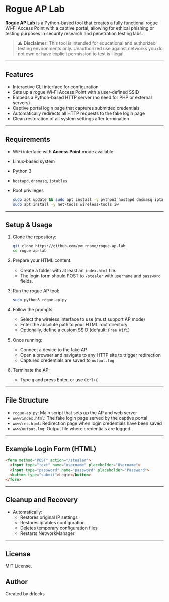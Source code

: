 # Rogue AP Lab

**Rogue AP Lab** is a Python-based tool that creates a fully functional rogue Wi-Fi Access Point with a captive portal, allowing for ethical phishing or testing purposes in security research and penetration testing labs.

> ⚠️ **Disclaimer:** This tool is intended for educational and authorized testing environments only. Unauthorized use against networks you do not own or have explicit permission to test is illegal.

---

## Features

- Interactive CLI interface for configuration
- Sets up a rogue Wi-Fi Access Point with a user-defined SSID
- Embeds a Python-based HTTP server (no need for PHP or external servers)
- Captive portal login page that captures submitted credentials
- Automatically redirects all HTTP requests to the fake login page
- Clean restoration of all system settings after termination

---

## Requirements

- WiFi interface with **Access Point** mode available
- Linux-based system
- Python 3
- `hostapd`, `dnsmasq`, `iptables`
- Root privileges
   
   ```bash
   sudo apt update && sudo apt install -y python3 hostapd dnsmasq iptables
   sudo apt install -y net-tools wireless-tools iw
   ```
---

## Setup & Usage

1. Clone the repository:
   ```bash
   git clone https://github.com/yourname/rogue-ap-lab
   cd rogue-ap-lab
   ```

2. Prepare your HTML content:
   - Create a folder with at least an `index.html` file.
   - The login form should POST to `/stealer` with `username` and `password` fields.

3. Run the rogue AP tool:
   ```bash
   sudo python3 rogue-ap.py
   ```

4. Follow the prompts:
   - Select the wireless interface to use (must support AP mode)
   - Enter the absolute path to your HTML root directory
   - Optionally, define a custom SSID (default: `Free Wifi`)

5. Once running:
   - Connect a device to the fake AP
   - Open a browser and navigate to any HTTP site to trigger redirection
   - Captured credentials are saved to `output.log`

6. Terminate the AP:
   - Type `q` and press Enter, or use `Ctrl+C`

---

## File Structure

- `rogue-ap.py`: Main script that sets up the AP and web server
- `www/index.html`: The fake login page served by the captive portal 
- `www/res.html`: Redirection page when login credentials have been saved
- `www/output.log`: Output file where credentials are logged

---

## Example Login Form (HTML)
```html
<form method="POST" action="/stealer">
  <input type="text" name="username" placeholder="Username">
  <input type="password" name="password" placeholder="Password">
  <button type="submit">Login</button>
</form>
```

---

## Cleanup and Recovery

- Automatically:
  - Restores original IP settings
  - Restores iptables configuration
  - Deletes temporary configuration files
  - Restarts NetworkManager

---

## License

MIT License.   

## Author

Created by drlecks
